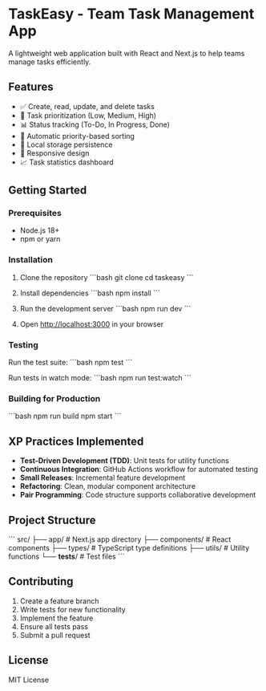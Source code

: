 # TaskEasy - Team Task Management App

A lightweight web application built with React and Next.js to help teams manage tasks efficiently.

## Features

- ✅ Create, read, update, and delete tasks
- 🎯 Task prioritization (Low, Medium, High)
- 📊 Status tracking (To-Do, In Progress, Done)
- 🔄 Automatic priority-based sorting
- 💾 Local storage persistence
- 📱 Responsive design
- 📈 Task statistics dashboard

## Getting Started

### Prerequisites

- Node.js 18+ 
- npm or yarn

### Installation

1. Clone the repository
\`\`\`bash
git clone <repository-url>
cd taskeasy
\`\`\`

2. Install dependencies
\`\`\`bash
npm install
\`\`\`

3. Run the development server
\`\`\`bash
npm run dev
\`\`\`

4. Open [http://localhost:3000](http://localhost:3000) in your browser

### Testing

Run the test suite:
\`\`\`bash
npm test
\`\`\`

Run tests in watch mode:
\`\`\`bash
npm run test:watch
\`\`\`

### Building for Production

\`\`\`bash
npm run build
npm start
\`\`\`

## XP Practices Implemented

- **Test-Driven Development (TDD)**: Unit tests for utility functions
- **Continuous Integration**: GitHub Actions workflow for automated testing
- **Small Releases**: Incremental feature development
- **Refactoring**: Clean, modular component architecture
- **Pair Programming**: Code structure supports collaborative development

## Project Structure

\`\`\`
src/
├── app/                 # Next.js app directory
├── components/          # React components
├── types/              # TypeScript type definitions
├── utils/              # Utility functions
└── __tests__/          # Test files
\`\`\`

## Contributing

1. Create a feature branch
2. Write tests for new functionality
3. Implement the feature
4. Ensure all tests pass
5. Submit a pull request

## License

MIT License
